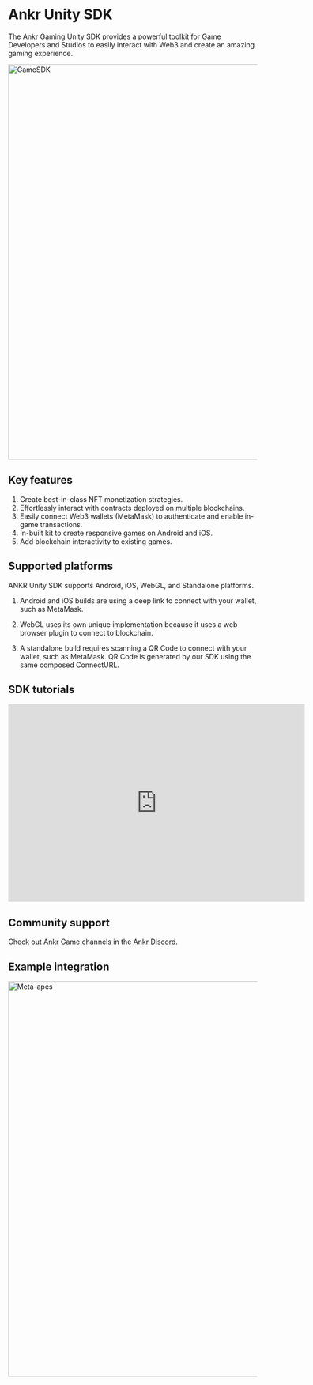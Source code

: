 # Ankr Unity SDK

The Ankr Gaming Unity SDK provides a powerful toolkit for Game Developers and Studios to easily interact with Web3 and create an amazing gaming experience. 

<img src="/docs/ankr-game.png" alt="GameSDK" class="responsive-pic" width="800" />

## Key features

1. Create best-in-class NFT monetization strategies.
2. Effortlessly interact with contracts deployed on multiple blockchains.
3. Easily connect Web3 wallets (MetaMask) to authenticate and enable in-game transactions.
4. In-built kit to create responsive games on Android and iOS. 
5. Add blockchain interactivity to existing games. 

## Supported platforms

ANKR Unity SDK supports Android, iOS, WebGL, and Standalone platforms.

1. Android and iOS builds are using a deep link to connect with your wallet, such as MetaMask.

2. WebGL uses its own unique implementation because it uses a web browser plugin to connect to blockchain.

3. A standalone build requires scanning a QR Code to connect with your wallet, such as MetaMask. 
QR Code is generated by our SDK using the same composed ConnectURL. 

## SDK tutorials

<iframe width="600" height="400" src="https://www.youtube.com/embed/videoseries?list=PLFOf2ihR2i6kGKtBM9vdQJfB5WsrRPWrp" title="YouTube video player" frameborder="0" allow="accelerometer; autoplay; clipboard-write; encrypted-media; gyroscope; picture-in-picture" allowfullscreen></iframe>

## Community support

Check out Ankr Game channels in the [Ankr Discord](https://discord.gg/uYaNu23Ww7).

## Example integration

<img src="/docs/metaapes.png" alt="Meta-apes" class="responsive-pic" width="800" />